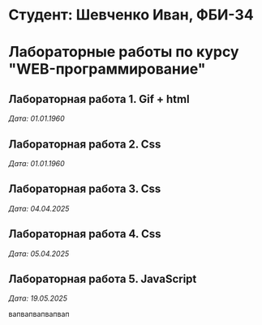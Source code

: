 # Студент: Шевченко Иван, ФБИ-34

# Лабораторные работы по курсу "WEB-программирование"

## Лабораторная работа 1. Gif + html

*Дата: 01.01.1960*

## Лабораторная работа 2. Css

*Дата: 01.01.1960*

## Лабораторная работа 3. Css

*Дата: 04.04.2025*

## Лабораторная работа 4. Css

*Дата: 05.04.2025*

## Лабораторная работа 5. JavaScript

*Дата: 19.05.2025*

вапвапвапвапвап